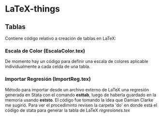 # LaTeX-things

## Tablas
Contiene código relativo a creación de tablas en LaTeX:

### Escala de Color (EscalaColor.tex)
De momento hay un código para definir una escala de colores aplicable individualmente a cada celda de una tabla.

### Importar Regresión (ImportReg.tex)
Método para importar desde un archivo externo de LaTeX una regresión generada en Stata con el comando **esttab**, luego de haberla guardado en la memoria usando **eststo**.
El código fue tomando la idea que Damian Clarke me sugirió. Para ver el procediminto revisen la carpeta 'do' en donde está el código de stata para generar la tabla de LaTeX *regresiones.tex*
